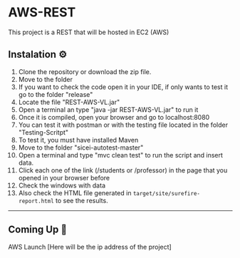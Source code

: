 # AWS-REST

This project is a REST that will be hosted in EC2 (AWS)

## Instalation ⚙️
1. Clone the repository or download the zip file.
2. Move to the folder
3. If you want to check the code open it in your IDE, if only wants to test it go to the folder "release"
4. Locate the file "REST-AWS-VL.jar"
5. Open a terminal an type "java -jar REST-AWS-VL.jar" to run it
6. Once it is compiled, open your browser and go to localhost:8080
7. You can test it with postman or with the testing file located in the folder "Testing-Scritpt"
8.  To test it, you must have installed Maven
9.  Move to the folder "sicei-autotest-master"
10.  Open a terminal and type "mvc clean test" to run the script and insert data.
11.  Click each one of the link (/students or /professor) in the page that you opened in your browser before
12.  Check the windows with data
13.  Also check the HTML file generated in `target/site/surefire-report.html` to see the results.

<hr>

## Coming Up  🚀 
AWS Launch  [Here will be the ip address of the project]
